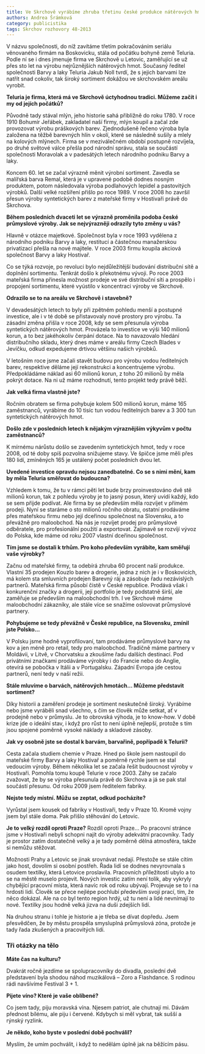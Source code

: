 ```yaml
---
title: Ve Skrchově vyrábíme zhruba třetinu české produkce nátěrových hmot, prozradil Jakub Noll
authors: Andrea Šrámková
category: publicistika
tags: Skrchov rozhovory 48-2013
---
```


V názvu společnosti, do níž zavítáme třetím pokračováním seriálu věnovaného firmám na Boskovicku, stála od počátku bohyně země Teluria. Podle ní se i dnes jmenuje firma ve Skrchově u Letovic, zaměřující se už přes sto let na výrobu nejrůznějších nátěrových hmot. Současný ředitel společnosti Barvy a laky Teluria Jakub Noll tvrdí, že s jejich barvami lze natřít snad cokoliv, tak široký sortiment dokážou ve skrchovském areálu vyrobit.

**Teluria je firma, která má ve Skrchově úctyhodnou tradici. Můžeme začít i my od jejích počátků?**

Původně tady stával mlýn, jeho historie sahá přibližně do roku 1780. V roce 1910 Bohumír Jeřábek, zakladatel naší firmy, mlýn koupil a začal zde provozovat výrobu práškových barev. Zjednodušeně řečeno výroba byla založena na těžbě barevných hlín v okolí, které se následně sušily a mlely na kolových mlýnech. Firma se v meziválečném období postupně rozvíjela, po druhé světové válce přešla pod národní správu, stala se součástí společnosti Moravolak a v padesátých letech národního podniku Barvy a laky.

Koncem 60. let se začal výrazně měnit výrobní sortiment. Zavedla se malířská barva Remal, která je v upravené podobě dodnes nosným produktem, potom následovala výroba podlahových lepidel a pastovitých výrobků. Další velké rozšíření přišlo po roce 1989. V roce 2008 ho završil přesun výroby syntetických barev z mateřské firmy v Hostivaři právě do Skrchova.

**Během posledních dvaceti let se výrazně proměnila podoba české průmyslové výroby. Jak se nejvýrazněji odrazily tyto změny u vás?**

Hlavně v otázce majetkové. Společnost byla v roce 1993 vydělena z národního podniku Barvy a laky, restitucí a částečnou manažerskou privatizací přešla na nové majitele. V roce 2003 firmu koupila akciová společnost Barvy a laky Hostivař.

Co se týká rozvoje, po revoluci bylo nejdůležitější budování distribuční sítě a doplnění sortimentu. Tenkrát došlo k překotnému vývoji. Po roce 2003 mateřská firma přinesla možnost prodeje ve své distribuční síti a prospělo i propojení sortimentu, které vyústilo v koncentraci výroby ve Skrchově.

**Odrazilo se to na areálu ve Skrchově i stavebně?**

V devadesátých letech to byly při zpětném pohledu menší a postupné investice, ale i v té době se přistavovaly nové prostory pro výrobu. Ta zásadní změna přišla v roce 2008, kdy se sem přesunula výroba syntetických nátěrových hmot. Provázela to investice ve výši 140 milionů korun, a to bez jakéhokoliv čerpání dotace. Na to navazovalo hledání distribučního skladu, který dnes máme v areálu firmy Czech Blades v Jevíčku, odkud expedujeme drtivou většinu našich výrobků.

V letošním roce jsme začali stavět budovu pro výrobu vodou ředitelných barev, respektive děláme její rekonstrukci a koncentrujeme výrobu. Předpokládáme náklad asi 60 milionů korun, z toho 20 milionů by měla pokrýt dotace. Na ni už máme rozhodnutí, tento projekt tedy právě běží.

**Jak velká firma vlastně jste?**

Ročním obratem se firma pohybuje kolem 500 milionů korun, máme 165 zaměstnanců, vyrábíme do 10 tisíc tun vodou ředitelných barev a 3 300 tun syntetických nátěrových hmot.

**Došlo zde v posledních letech k nějakým výraznějším výkyvům v počtu zaměstnanců?**

K mírnému nárůstu došlo se zavedením syntetických hmot, tedy v roce 2008, od té doby spíš pozvolna snižujeme stavy. Ve špičce jsme měli přes 180 lidí, zmíněných 165 je ustálený počet posledních dvou let.

**Uvedené investice opravdu nejsou zanedbatelné. Co se s nimi mění, kam by měla Teluria směřovat do budoucna?**

Vzhledem k tomu, že tu v rámci pěti let bude brzy proinvestováno dvě stě milionů korun, tak z pohledu výroby je to jasný posun, který uvidí každý, kdo se sem přijde podívat. Ale firma by se především měla rozvíjet v přímém prodeji. Nyní se staráme o sto milionů ročního obratu, ostatní prodáváme přes mateřskou firmu nebo její dceřinou společnost na Slovensku, a to převážně pro maloobchod. Na nás je rozvíjet prodej pro průmyslové odběratele, pro profesionální použití a exportovat. Zajímavě se rozvíjí vývoz do Polska, kde máme od roku 2007 vlastní dceřinou společnost.

**Tím jsme se dostali k trhům. Pro koho především vyrábíte, kam směřují vaše výrobky?**

Začnu od mateřské firmy, ta odebírá zhruba 60 procent naší produkce. Vlastní 35 prodejen Kouzlo barev a drogerie, jedna z nich je i v Boskovicích, má kolem sta smluvních prodejen Barevný ráj a zásobuje řadu nezávislých partnerů. Mateřská firma působí čistě v České republice. Prodává však i konkurenční značky a drogerii, její portfolio je tedy podstatně širší, ale zaměřuje se především na maloobchodní trh. I ve Skrchově máme maloobchodní zákazníky, ale stále více se snažíme oslovovat průmyslové partnery.

**Pohybujeme se tedy převážně v České republice, na Slovensku, zmínil jste Polsko…**

V Polsku jsme hodně vyprofilovaní, tam prodáváme průmyslové barvy na kov a jen méně pro retail, tedy pro maloobchod.
Tradičně máme partnery v Moldávii, v Litvě, v Chorvatsku a zkoušíme řadu dalších destinací. Pod privátními značkami prodáváme výrobky i do Francie nebo do Anglie, otevírá se pobočka v Itálii a v Portugalsku. Západní Evropa jde cestou partnerů, není tedy v naší režii.

**Stále mluvíme o barvách, nátěrových hmotách… Můžeme představit sortiment?**

Díky historii a zaměření prodeje je sortiment neskutečně široký. Vyrábíme nebo jsme vyráběli snad všechno, s čím se člověk může setkat, ať v prodejně nebo v průmyslu. Je to obrovská výhoda, je to know-how. V době krize jde o ideální stav, i když pro růst to není úplně nejlepší, protože s tím jsou spojené poměrně vysoké náklady a skladové zásoby.

**Jak vy osobně jste se dostal k barvám, barvařině, popřípadě k Telurii?**

Cesta začala studiem chemie v Praze. Hned po škole jsem nastoupil do mateřské firmy Barvy a laky Hostivař a poměrně rychle jsem se stal vedoucím výroby. Během několika let se začala řešit budoucnost výroby v Hostivaři. Pomohla tomu koupě Telurie v roce 2003. Záhy se začalo zvažovat, že by se výroba přesunula právě do Skrchova a já se pak stal součástí přesunu. Od roku 2009 jsem ředitelem fabriky.

**Nejste tedy místní. Můžu se zeptat, odkud pocházíte?**

Vyrůstal jsem kousek od fabriky v Hostivaři, tedy v Praze 10. Kromě vojny jsem byl stále doma. Pak přišlo stěhování do Letovic.

**Je to velký rozdíl oproti Praze?**
Rozdíl oproti Praze… Po pracovní stránce jsme v Hostivaři nebyli schopni najít do výroby adekvátní pracovníky. Tady je prostor zatím dostatečně velký a je tady poměrně dělná atmosféra, takže si nemůžu stěžovat.

Možnosti Prahy a Letovic se jinak srovnávat nedají. Přestože se stále cítím jako host, dovolím si osobní postřeh. Řada lidí se dodnes nevyrovnala s osudem textilky, která Letovice proslavila. Pracovních příležitostí ubylo a to se na městě muselo projevit. Nových investic zatím není tolik, aby vykryly chybějící pracovní místa, která navíc rok od roku ubývají. Projevuje se to i na hrdosti lidí. Člověk se přece nejlépe pochlubí především svojí prací, tím, že něco dokázal. Ale na co byl tento region hrdý, už tu není a lidé nevnímají to nové. Textilky jsou hodně velká jizva na duši zdejších lidí.

Na druhou stranu i tohle je historie a je třeba se dívat dopředu. Jsem přesvědčen, že by městu prospěla smysluplná průmyslová zóna, protože je tady řada zkušených a pracovitých lidí.

### Tři otázky na tělo

**Máte čas na kulturu?**

Dvakrát ročně jezdíme se spolupracovníky do divadla, poslední dvě představení byla shodou náhod muzikálová – Zoro a Flashdance. S rodinou rádi navšívíme Festival 3 + 1.

**Pijete víno? Které je vaše oblíbené?**

Co jsem tady, piju moravská vína. Njesem patriot, ale chutnají mi. Dávám přednost bílému, ale piju i červené. Kdybych si měl vybrat, tak sušší a rýnský ryzlink.

**Je někdo, koho byste v poslední době pochválil?**

Myslím, že umím pochválit, i když to nedělám úplně jak na běžícím pásu.
